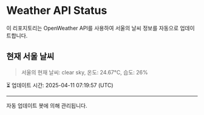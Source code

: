 
# Weather API Status

이 리포지토리는 OpenWeather API를 사용하여 서울의 날씨 정보를 자동으로 업데이트합니다.

## 현재 서울 날씨
> 서울의 현재 날씨: clear sky, 온도: 24.67°C, 습도: 26%

⏳ 업데이트 시간: 2025-04-11 07:19:57 (UTC)

---
자동 업데이트 봇에 의해 관리됩니다.
